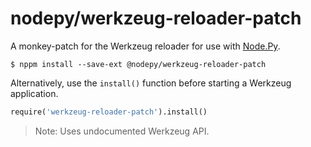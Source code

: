 # nodepy/werkzeug-reloader-patch

A monkey-patch for the Werkzeug reloader for use with [Node.Py].

    $ nppm install --save-ext @nodepy/werkzeug-reloader-patch

Alternatively, use the `install()` function before starting a
Werkzeug application.

```python
require('werkzeug-reloader-patch').install()
```

  [Node.Py]: https://github.com/nodepy/nodepy

> Note: Uses undocumented Werkzeug API.
